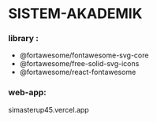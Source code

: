 # SISTEM-AKADEMIK

### library : 
- @fortawesome/fontawesome-svg-core 
- @fortawesome/free-solid-svg-icons 
- @fortawesome/react-fontawesome

### web-app: 
simasterup45.vercel.app
